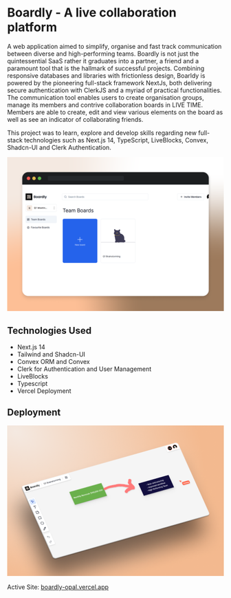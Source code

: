 # Boardly - A live collaboration platform
A web application aimed to simplify, organise and fast track communication between diverse and high-performing teams. Boardly is not just the quintessential SaaS rather it graduates into a partner, a friend and a paramount tool that is the hallmark of successful projects. Combining responsive databases and libraries with frictionless design, Boarldy is powered by the pioneering full-stack framework NextJs, both delivering secure authentication with ClerkJS and a myriad of practical functionalities. The communication tool enables users to create organisation groups, manage its members and contrive collaboration boards in LIVE TIME. Members are able to create, edit and view various elements on the board as well as see an indicator of collaborating friends.

This project was to learn, explore and develop skills regarding new full-stack technologies such as Next.js 14, TypeScript, LiveBlocks, Convex, Shadcn-UI and Clerk Authentication. 

![](https://github.com/yuhaislost/boardly-collaboration-app/blob/master/github_resources/product_images/image1.png)

## Technologies Used

 - Next.js 14
 - Tailwind and Shadcn-UI
 - Convex ORM and Convex
 - Clerk for Authentication and User Management
 - LiveBlocks
 - Typescript
 - Vercel Deployment

## Deployment

![](https://github.com/yuhaislost/boardly-collaboration-app/blob/master/github_resources/product_images/image2.png)

Active Site: [boardly-opal.vercel.app](https://boardly-opal.vercel.app/)
